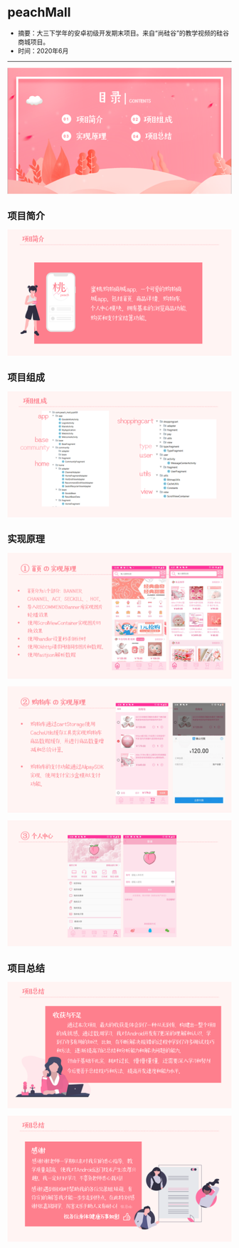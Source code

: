 # peachMall

- 摘要：大三下学年的安卓初级开发期末项目。来自“尚硅谷”的教学视频的硅谷商城项目。
- 时间：2020年6月


---



![image-20200612022833406](assets/image-20200612022833406.png)



## 项目简介

![image-20200612022632272](assets/image-20200612022632272.png)



## 项目组成

![image-20200612021328832](assets/image-20200612021328832.png)



## 实现原理

![image-20200612022705330](assets/image-20200612022705330.png)

![image-20200612022728927](assets/image-20200612022728927.png)

![image-20200612022752282](assets/image-20200612022752282.png)



## 项目总结

![image-20200612021648743](assets/image-20200612021714831.png)

![image-20200612021742711](assets/image-20200612021742711.png)
